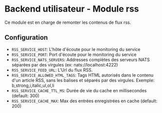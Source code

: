 # Backend utilisateur - Module rss

Ce module est en charge de remonter les contenus de flux rss.

## Configuration
- `RSS_SERVICE_HOST`: L'hôte d'écoute pour le monitoring du service
- `RSS_SERVICE_PORT`: Port d'écoute pour le monitoring du service
- `RSS_SERVICE_NATS_SERVERS`: Addresses complètes des serveurs NATS séparées par des virgules (ex: nats://localhost:4222)
- `RSS_SERVICE_FEED_URL`: L'Url du flux RSS.
- `RSS_SERVICE_ALLOWED_HTML_TAGS`: Tags HTML autorisés dans le contenu d'un article RSS, sans les balises et séparés par des virgules.
Exemple: b,strong,i,italic,ul,ol,li
- `RSS_SERVICE_CACHE_TTL_MS`: Durée de vie du cache en millisecondes (default: 300)
- `RSS_SERVICE_CACHE_MAX`: Max des entrées enregistrées en cache (default: 200)
